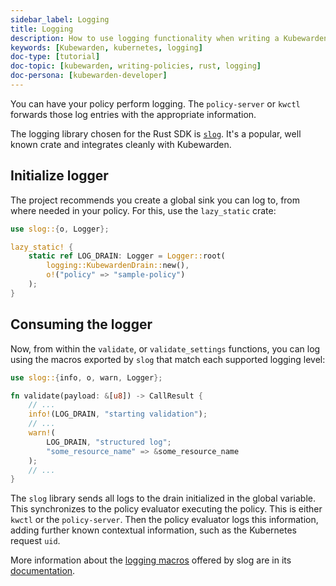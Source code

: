 ```yaml
---
sidebar_label: Logging
title: Logging
description: How to use logging functionality when writing a Kubewarden policy in Rust.
keywords: [Kubewarden, kubernetes, logging]
doc-type: [tutorial]
doc-topic: [kubewarden, writing-policies, rust, logging]
doc-persona: [kubewarden-developer]
---
```


<head>
  <link rel="canonical" href="https://docs.kubewarden.io/tutorials/writing-policies/rust/logging"/>
</head>

You can have your policy perform logging.
The `policy-server` or `kwctl` forwards those log entries with the appropriate information.

The logging library chosen for the Rust SDK is
[`slog`](https://github.com/slog-rs/slog).
It's a popular, well known crate and integrates cleanly with Kubewarden.

## Initialize logger

The project recommends you create a global sink you can log to, from where needed in your policy.
For this, use the `lazy_static` crate:

```rust
use slog::{o, Logger};

lazy_static! {
    static ref LOG_DRAIN: Logger = Logger::root(
        logging::KubewardenDrain::new(),
        o!("policy" => "sample-policy")
    );
}
```

## Consuming the logger

Now, from within the `validate`, or `validate_settings` functions,
you can log using the macros exported by `slog` that match each supported logging level:

```rust
use slog::{info, o, warn, Logger};

fn validate(payload: &[u8]) -> CallResult {
    // ...
    info!(LOG_DRAIN, "starting validation");
    // ...
    warn!(
        LOG_DRAIN, "structured log";
        "some_resource_name" => &some_resource_name
    );
    // ...
}
```

The `slog` library sends all logs to the drain initialized in the global variable.
This synchronizes to the policy evaluator executing the policy.
This is either `kwctl` or the `policy-server`.
Then the policy evaluator logs this information,
adding further known contextual information,
such as the Kubernetes request `uid`.

More information about the
[logging macros](https://docs.rs/slog/2.7.0/slog/macro.log.html)
offered by slog are in its
[documentation](https://docs.rs/slog/2.7.0/slog/index.html).
